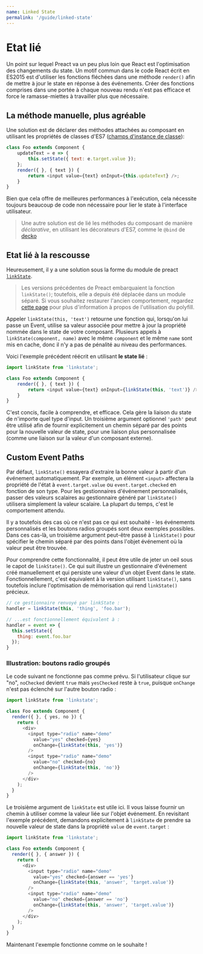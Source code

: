 ```yaml
---
name: Linked State
permalink: '/guide/linked-state'
---
```


# Etat lié

Un point sur lequel Preact va un peu plus loin que React est l'optimisation des changements du state. Un motif commun dans le code React écrit en ES2015 est d'utiliser les fonctions fléchées dans une méthode `render()` afin de mettre à jour le state en réponse à des événements. Créer des fonctions comprises dans une portée à chaque nouveau rendu n'est pas efficace et force le ramasse-miettes à travailler plus que nécessaire.

## La méthode manuelle, plus agréable

Une solution est de déclarer des méthodes attachées au composant en utilisant les propriétés de classes d'ES7 ([champs d'instance de classe](https://github.com/jeffmo/es-class-fields-and-static-properties)):

```js
class Foo extends Component {
	updateText = e => {
		this.setState({ text: e.target.value });
	};
	render({ }, { text }) {
		return <input value={text} onInput={this.updateText} />;
	}
}
```

Bien que cela offre de meilleures performances à l'exécution, cela nécessite toujours beaucoup de code non nécessaire pour lier le state à l'interface utilisateur.

> Une autre solution est de lié les méthodes du composant de manière _déclarative_, en utilisant les décorateurs d'ES7, comme le `@bind` de [decko](http://git.io/decko)


## Etat lié à la rescousse

Heureusement, il y a une solution sous la forme du module de preact [`linkState`](https://github.com/developit/linkstate).

> Les versions précédentes de Preact embarquaient la fonction `linkState()`; toutefois, elle a depuis été déplacée dans un module séparé. Si vous souhaitez restaurer l'ancien comportement, regardez [cette page](https://github.com/developit/linkstate#usage) pour plus d'information à propos de l'utilisation du polyfill.

Appeler `linkState(this, 'text')` retourne une fonction qui, lorsqu'on lui passe un Event, utilise sa valeur associée pour mettre à jour la propriété nommée dans le state de votre composant. Plusieurs appels à `linkState(component, name)` avec le même `component` et le même `name` sont mis en cache, donc il n'y a pas de pénalité au niveau des performances.

Voici l'exemple précédent réécrit en utilisant **le state lié** :

```js
import linkState from 'linkstate';

class Foo extends Component {
	render({ }, { text }) {
		return <input value={text} onInput={linkState(this, 'text')} />;
	}
}
```

C'est concis, facile à comprendre, et efficace. Cela gère la liaison du state de n'importe quel type d'input. Un troisième argument optionnel `'path'` peut être utilisé afin de fournir explicitement un chemin séparé par des points pour la nouvelle valeur de state, pour une liaison plus personnalisée (comme une liaison sur la valeur d'un composant externe).


## Custom Event Paths

Par défaut, `linkState()` essayera d'extraire la bonne valeur à partir d'un événement automatiquement. Par exemple, un élément `<input>` affectera la propriété de l'état à `event.target.value` ou `event.target.checked` en fonction de son type. Pour les gestionnaires d'événement personnalisés, passer des valeurs scalaires au gestionnaire généré par `linkState()` utilisera simplement la valeur scalaire. La plupart du temps, c'est le comportement attendu.

Il y a toutefois des cas où ce n'est pas ce qui est souhaité - les événements personnalisés et les boutons radios groupés sont deux exemples possibles. Dans ces cas-là, un troisième argument peut-être passé à `linkState()` pour spécifier le chemin séparé par des points dans l'objet événement où la valeur peut être trouvée.

Pour comprendre cette fonctionnalité, il peut être utile de jeter un oeil sous le capot de `linkState()`. Ce qui suit illustre un gestionnaire d'événement créé manuellement et qui persiste une valeur d'un objet Event dans le state. Fonctionnellement, c'est équivalent à la version utilisant `linkState()`, sans toutefois inclure l'optimisation de mémorisation qui rend `linkState()` précieux.

```js
// ce gestionnaire renvoyé par linkState :
handler = linkState(this, 'thing', 'foo.bar');

// ...est fonctionnellement équivalent à :
handler = event => {
  this.setState({
    thing: event.foo.bar
  });
}
```


### Illustration: boutons radio groupés

Le code suivant ne fonctionne pas comme prévu. Si l'utilisateur clique sur "no", `noChecked` devient `true` mais `yesChecked` reste à `true`, puisque `onChange` n'est pas éclenché sur l'autre bouton radio :

```js
import linkState from 'linkstate';

class Foo extends Component {
  render({ }, { yes, no }) {
    return (
      <div>
        <input type="radio" name="demo"
          value="yes" checked={yes}
          onChange={linkState(this, 'yes')}
        />
        <input type="radio" name="demo"
          value="no" checked={no}
          onChange={linkState(this, 'no')}
        />
      </div>
    );
  }
}
```


Le troisième argument de `linkState` est utile ici. Il vous laisse fournir un chemin à utiliser comme la valeur liée sur l'objet événement. En revisitant l'exemple précédent, demandons explicitement à `linkState` de prendre sa nouvelle valeur de state dans la propriété `value` de `event.target` :

```js
import linkState from 'linkstate';

class Foo extends Component {
  render({ }, { answer }) {
    return (
      <div>
        <input type="radio" name="demo"
          value="yes" checked={answer == 'yes'}
          onChange={linkState(this, 'answer', 'target.value')}
        />
        <input type="radio" name="demo"
          value="no" checked={answer == 'no'}
          onChange={linkState(this, 'answer', 'target.value')}
        />
      </div>
    );
  }
}
```

Maintenant l'exemple fonctionne comme on le souhaite !
